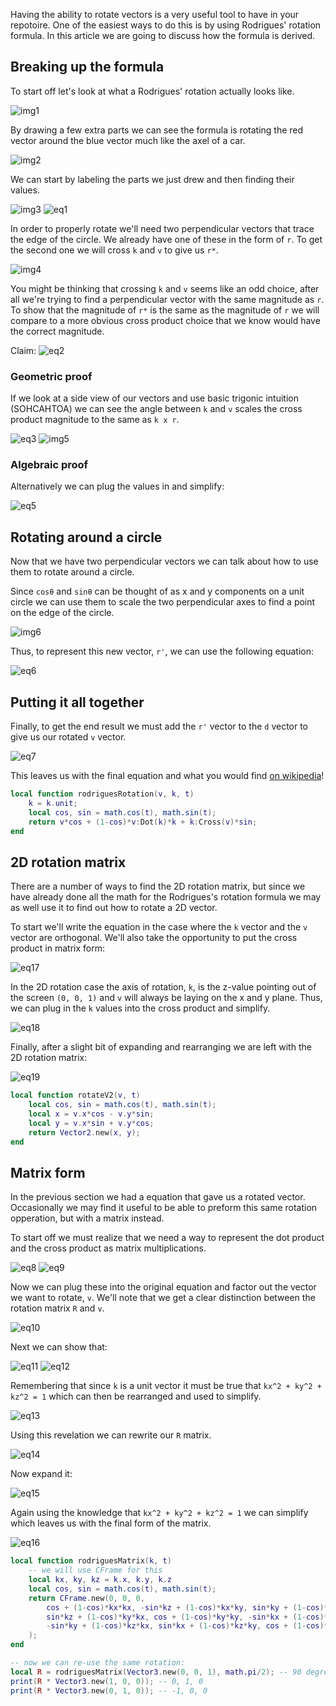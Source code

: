 Having the ability to rotate vectors is a very useful tool to have in your repotoire. One of the easiest ways to do this is by using Rodrigues' rotation formula. In this article we are going to discuss how the formula is derived.

## Breaking up the formula

To start off let's look at what a Rodrigues' rotation actually looks like.

![img1](imgs/img1.gif)

By drawing a few extra parts we can see the formula is rotating the red vector around the blue vector much like the axel of a car.

![img2](imgs/img2.gif)

We can start by labeling the parts we just drew and then finding their values.

![img3](imgs/img3.png)
![eq1](imgs/eq1.png)

In order to properly rotate we'll need two perpendicular vectors that trace the edge of the circle. We already have one of these in the form of `r`. To get the second one we will cross `k` and `v` to give us `r*`.

![img4](imgs/img4.png)

You might be thinking that crossing `k` and `v` seems like an odd choice, after all we're trying to find a perpendicular vector with the same magnitude as `r`. To show that the magnitude of `r*` is the same as the magnitude of `r` we will compare to a more obvious cross product choice that we know would have the correct magnitude.

Claim:
![eq2](imgs/eq2.png)

### Geometric proof

If we look at a side view of our vectors and use basic trigonic intuition (SOHCAHTOA) we can see the angle between `k` and `v` scales the cross product magnitude to the same as `k x r`.

![eq3](imgs/eq3.png)
![img5](imgs/img5.png)

### Algebraic proof

Alternatively we can plug the values in and simplify:

![eq5](imgs/eq5.png)

## Rotating around a circle

Now that we have two perpendicular vectors we can talk about how to use them to rotate around a circle. 

Since `cosθ` and `sinθ` can be thought of as x and y components on a unit circle we can use them to scale the two perpendicular axes to find a point on the edge of the circle.

![img6](imgs/img6.gif)

Thus, to represent this new vector, `r'`, we can use the following equation:

![eq6](imgs/eq6.png)

## Putting it all together

Finally, to get the end result we must add the `r'` vector to the `d` vector to give us our rotated `v` vector.

![eq7](imgs/eq7.png)

This leaves us with the final equation and what you would find [on wikipedia](https://en.wikipedia.org/wiki/Rodrigues%27_rotation_formula)!

```Lua
local function rodriguesRotation(v, k, t)
	k = k.unit;
	local cos, sin = math.cos(t), math.sin(t);
	return v*cos + (1-cos)*v:Dot(k)*k + k:Cross(v)*sin;
end
```

## 2D rotation matrix

There are a number of ways to find the 2D rotation matrix, but since we have already done all the math for the Rodrigues's rotation formula we may as well use it to find out how to rotate a 2D vector.

To start we'll write the equation in the case where the `k` vector and the `v` vector are orthogonal. We'll also take the opportunity to put the cross product in matrix form:

![eq17](imgs/eq17.png)

In the 2D rotation case the axis of rotation, `k`, is the z-value pointing out of the screen `(0, 0, 1)` and `v` will always be laying on the x and y plane. Thus, we can plug in the `k` values into the cross product and simplify.

![eq18](imgs/eq18.png)

Finally, after a slight bit of expanding and rearranging we are left with the 2D rotation matrix:

![eq19](imgs/eq19.png)

```Lua
local function rotateV2(v, t)
	local cos, sin = math.cos(t), math.sin(t);
	local x = v.x*cos - v.y*sin;
	local y = v.x*sin + v.y*cos;
	return Vector2.new(x, y);
end
```

## Matrix form

In the previous section we had a equation that gave us a rotated vector. Occasionally we may find it useful to be able to preform this same rotation opperation, but with a matrix instead.

To start off we must realize that we need a way to represent the dot product and the cross product as matrix multiplications.

![eq8](imgs/eq8.png)
![eq9](imgs/eq9.png)

Now we can plug these into the original equation and factor out the vector we want to rotate, `v`. We'll note that we get a clear distinction between the rotation matrix `R` and `v`.

![eq10](imgs/eq10.png)

Next we can show that:

![eq11](imgs/eq11.png)
![eq12](imgs/eq12.png)

Remembering that since `k` is a unit vector it must be true that `kx^2 + ky^2 + kz^2 = 1` which can then be rearranged and used to simplify.

![eq13](imgs/eq13.png)

Using this revelation we can rewrite our `R` matrix.

![eq14](imgs/eq14.png)

Now expand it:

![eq15](imgs/eq15.png)

Again using the knowledge that `kx^2 + ky^2 + kz^2 = 1` we can simplify which leaves us with the final form of the matrix.

![eq16](imgs/eq16.png)

```Lua
local function rodriguesMatrix(k, t)
	-- we will use CFrame for this
	local kx, ky, kz = k.x, k.y, k.z
	local cos, sin = math.cos(t), math.sin(t);
	return CFrame.new(0, 0, 0,
		cos + (1-cos)*kx*kx, -sin*kz + (1-cos)*kx*ky, sin*ky + (1-cos)*kx*kz,
		sin*kz + (1-cos)*ky*kx, cos + (1-cos)*ky*ky, -sin*kx + (1-cos)*ky*kz,
		-sin*ky + (1-cos)*kz*kx, sin*kx + (1-cos)*kz*ky, cos + (1-cos)*kz*kz
	);
end

-- now we can re-use the same rotation:
local R = rodriguesMatrix(Vector3.new(0, 0, 1), math.pi/2); -- 90 degrees counter-clockwise around z-axis
print(R * Vector3.new(1, 0, 0)); -- 0, 1, 0
print(R * Vector3.new(0, 1, 0)); -- -1, 0, 0
```

